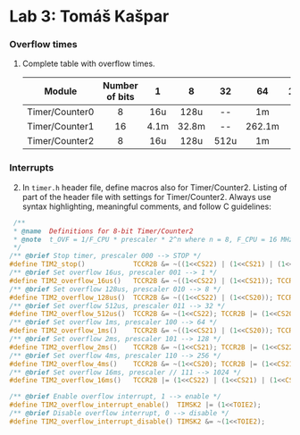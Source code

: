 # Lab 3: Tomáš Kašpar

### Overflow times

1. Complete table with overflow times.

   | **Module** | **Number of bits** | **1** | **8** | **32** | **64** | **128** | **256** | **1024** |
   | :-: | :-: | :-: | :-: | :-: | :-: | :-: | :-: | :-: |
   | Timer/Counter0 | 8  | 16u | 128u | -- | 1m | -- | 4.1m | 16.4m |
   | Timer/Counter1 | 16 | 4.1m | 32.8m | -- | 262.1m | -- | 1.49 | 4.194 |
   | Timer/Counter2 | 8  | 16u | 128u | 512u | 1m | 2m | 4.1m | 16.4m |

### Interrupts

2. In `timer.h` header file, define macros also for Timer/Counter2. Listing of part of the header file with settings for Timer/Counter2. Always use syntax highlighting, meaningful comments, and follow C guidelines:

```c
 /**
 * @name  Definitions for 8-bit Timer/Counter2
 * @note  t_OVF = 1/F_CPU * prescaler * 2^n where n = 8, F_CPU = 16 MHz
 */
/** @brief Stop timer, prescaler 000 --> STOP */
#define TIM2_stop()            TCCR2B &= ~((1<<CS22) | (1<<CS21) | (1<<CS20));
/** @brief Set overflow 16us, prescaler 001 --> 1 */
#define TIM2_overflow_16us()   TCCR2B &= ~((1<<CS22) | (1<<CS21)); TCCR2B |= (1<<CS20);
/** @brief Set overflow 128us, prescaler 010 --> 8 */
#define TIM2_overflow_128us()  TCCR2B &= ~((1<<CS22) | (1<<CS20)); TCCR2B |= (1<<CS21);
/** @brief Set overflow 512us, prescaler 011 --> 32 */
#define TIM2_overflow_512us()  TCCR2B &= ~(1<<CS22); TCCR2B |= (1<<CS20) | (1<<CS21);
/** @brief Set overflow 1ms, prescaler 100 --> 64 */
#define TIM2_overflow_1ms()    TCCR2B &= ~((1<<CS21) | (1<<CS20)); TCCR2B |= (1<<CS22);
/** @brief Set overflow 2ms, prescaler 101 --> 128 */
#define TIM2_overflow_2ms()    TCCR2B &= ~(1<<CS21); TCCR2B |= (1<<CS22) | (1<<CS20);
/** @brief Set overflow 4ms, prescaler 110 --> 256 */
#define TIM2_overflow_4ms()    TCCR2B &= ~(1<<CS20); TCCR2B |= (1<<CS21) | (1<<CS22);
/** @brief Set overflow 16ms, prescaler // 111 --> 1024 */
#define TIM2_overflow_16ms()   TCCR2B |= (1<<CS22) | (1<<CS21) | (1<<CS20);

/** @brief Enable overflow interrupt, 1 --> enable */
#define TIM2_overflow_interrupt_enable()  TIMSK2 |= (1<<TOIE2);
/** @brief Disable overflow interrupt, 0 --> disable */
#define TIM2_overflow_interrupt_disable() TIMSK2 &= ~(1<<TOIE2);
```
